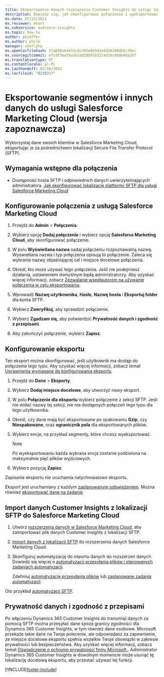 ```yaml
---
title: Eksportowanie danych rozwiązania Customer Insights do usługi Salesforce Marketing Cloud
description: Dowiedz się, jak skonfigurować połączenie i wyeksportować je do usługi Salesforce Marketing Cloud.
ms.date: 07/23/2021
ms.reviewer: mhart
ms.subservice: audience-insights
ms.topic: how-to
author: pkieffer
ms.author: philk
manager: shellyha
ms.openlocfilehash: 17a608a64433cdc395e0b503a42b6290db5c39ec
ms.sourcegitcommit: e7cdf36a78a2b1dd2850183224d39c8dde46b26f
ms.translationtype: HT
ms.contentlocale: pl-PL
ms.lasthandoff: 02/16/2022
ms.locfileid: "8230217"
---
```

# <a name="export-segments-and-other-data-to-salesforce-marketing-cloud-preview"></a>Eksportowanie segmentów i innych danych do usługi Salesforce Marketing Cloud (wersja zapoznawcza)

Wykorzystaj dane swoich klientów w Salesforce Marketing Cloud, eksportując je za pośrednictwem lokalizacji Secure File Transfer Protocol (SFTP).

## <a name="prerequisites-for-connection"></a>Wymagania wstępne dla połączenia

- Dostępność hosta SFTP i odpowiednich danych uwierzytelniających administratora. [Jak skonfigurować lokalizacje platformy SFTP dla usługi Salesforce Marketing Cloud](https://help.salesforce.com/articleView?id=sf.mc_es_configure_enhanced_ftp.htm&type=5) 

## <a name="set-up-the-connection-to-salesforce-marketing-cloud"></a>Konfigurowanie połączenia z usługą Salesforce Marketing Cloud

1. Przejdź do **Admin** > **Połączenia**.

1. Wybierz opcję **Dodaj połączenie** i wybierz opcję **Salesforce Marketing Cloud**, aby skonfigurować połączenie.

1. W polu **Wyświetlana nazwa** nadaj połączeniu rozpoznawalną nazwę. Wyświetlana nazwa i typ połączenia opisują to połączenie. Zaleca się wybranie nazwy objaśniającej cel i miejsce docelowe połączenia.

1. Określ, kto może używać tego połączenia. Jeśli nie podejmiesz działania, ustawieniem domyślnym będą administratorzy. Aby uzyskać więcej informacji, zobacz [Zezwalanie współautorom na używanie połączenia w celu eksportowania](connections.md#allow-contributors-to-use-a-connection-for-exports).

1. Wprowadź **Nazwę użytkownika**, **Hasło**, **Nazwę hosta** i **Eksportuj folder** dla konta SFTP.

1. Wybierz **Zweryfikuj**, aby sprawdzić połączenie.

1. Wybierz **Zgadzam się**, aby potwierdzić **Prywatność danych i zgodność z przepisami**.

1. Aby zakończyć połączenie, wybierz **Zapisz**.

## <a name="configure-an-export"></a>Konfigurowanie eksportu

Ten eksport można skonfigurować, jeśli użytkownik ma dostęp do połączenia tego typu. Aby uzyskać więcej informacji, zobacz temat [Uprawnienia wymagane do konfigurowania eksportu](export-destinations.md#set-up-a-new-export).

1. Przejdź do **Dane** > **Eksporty**.

1. Wybierz **Dodaj miejsce docelowe**, aby utworzyć nowy eksport.

1. W polu **Połączenie dla eksportu** wybierz połączenie z sekcji SFTP. Jeśli nie widać nazwy tej sekcji, nie ma dostępnych połączeń tego typu dla tego użytkownika.

1. Określ, czy dane mają być eksportowane po spakowaniu **Gzip**, czy **Niespakowane**, oraz **ogranicznik pola** dla eksportowanych plików.

1. Wybierz encje, na przykład segmenty, które chcesz wyeksportować.

   > [!NOTE]
   > Po wyeksportowaniu każda wybrana encja zostanie podzielona na maksymalnie pięć plików wyjściowych. 

1. Wybierz pozycję **Zapisz**.

Zapisanie eksportu nie uruchamia natychmiastowo eksportu.

Eksport jest uruchamiany z każdym [zaplanowanym odświeżeniem](system.md#schedule-tab). Można również [eksportować dane na żądanie](export-destinations.md#run-exports-on-demand). 

## <a name="import-customer-insights-data-from-sftp-location-to-salesforce-marketing-cloud"></a>Import danych Customer Insights z lokalizacji SFTP do Salesforce Marketing Cloud

1. Utwórz [rozszerzenia danych w Salesforce Marketing Cloud](https://help.salesforce.com/articleView?id=sf.mc_es_create_data_extension.htm&type=5), aby zaimportować plik danych Customer Insights z lokalizacji SFTP.

2. [Import danych z lokalizacji SFTP](https://help.salesforce.com/articleView?id=sf.mc_es_import_data_extension_classic.htm&type=5) do rozszerzenia danych Salesforce Marketing Cloud. 

3. Skonfiguruj automatyzację do importu danych do rozszerzeń danych. Dowiedz się więcej o [automatyzacji przesyłania plików i planowanych zadaniach automatyzacji](https://help.salesforce.com/articleView?id=sf.mc_as_triggered_automations.htm&type=5).

   Zdefiniuj [automatyzację przesyłania plików](https://help.salesforce.com/articleView?id=sf.mc_as_define_a_triggered_automation.htm&type=5) lub [zaplanowane zadania automatyzacji](https://help.salesforce.com/articleView?id=sf.mc_as_define_a_scheduled_automation.htm&type=5). 

Oto przykład [automatyzacji SFTP](https://help.salesforce.com/articleView?id=sf.mc_as_ftp_and_triggered_automation_scenario.htm&type=5).

## <a name="data-privacy-and-compliance"></a>Prywatność danych i zgodność z przepisami

Po włączeniu Dynamics 365 Customer Insights do transmisji danych za pomocą SFTP można przesyłać dane spoza granicy zgodności dla Dynamics 365 Customer Insights, w tym również dane osobowe. Microsoft przekaże takie dane na Twoje polecenie, ale odpowiadasz za zapewnienie, że miejsce docelowe eksportu spełnia wszelkie Twoje obowiązki w zakresie prywatności lub bezpieczeństwa. Aby uzyskać więcej informacji, zobacz temat [Oświadczenie o ochronie prywatności firmy Microsoft.](https://go.microsoft.com/fwlink/?linkid=396732).
Administrator Dynamics 365 Customer Insights w dowolnym momencie może usunąć tę lokalizację docelową eksportu, aby przestać używać tej funkcji.

[!INCLUDE[footer-include](../includes/footer-banner.md)]
